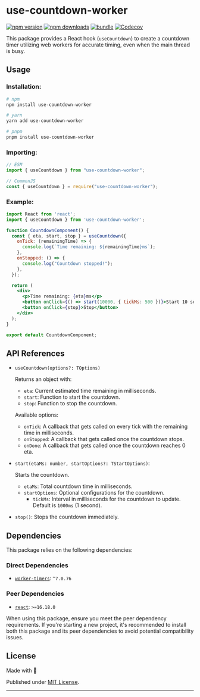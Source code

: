 # use-countdown-worker

[![npm version][npm-version-src]][npm-version-href]
[![npm downloads][npm-downloads-src]][npm-downloads-href]
[![bundle][bundle-src]][bundle-href]
[![Codecov][codecov-src]][codecov-href]

This package provides a React hook (`useCountdown`) to create a countdown timer utilizing web workers for accurate timing, even when the main thread is busy.

## Usage

### Installation:

```sh
# npm
npm install use-countdown-worker

# yarn
yarn add use-countdown-worker

# pnpm
pnpm install use-countdown-worker
```

### Importing:

```js
// ESM
import { useCountdown } from "use-countdown-worker";

// CommonJS
const { useCountdown } = require("use-countdown-worker");
```

### Example:

```jsx
import React from 'react';
import { useCountdown } from 'use-countdown-worker';

function CountdownComponent() {
  const { eta, start, stop } = useCountdown({
    onTick: (remainingTime) => {
      console.log(`Time remaining: ${remainingTime}ms`);
    },
    onStopped: () => {
      console.log("Countdown stopped!");
    },
  });

  return (
    <div>
      <p>Time remaining: {eta}ms</p>
      <button onClick={() => start(10000, { tickMs: 500 })}>Start 10 seconds Countdown with 500ms tick</button>
      <button onClick={stop}>Stop</button>
    </div>
  );
}

export default CountdownComponent;
```

## API References

- `useCountdown(options?: TOptions)`

  Returns an object with:
  - `eta`: Current estimated time remaining in milliseconds.
  - `start`: Function to start the countdown.
  - `stop`: Function to stop the countdown.

  Available options:
  - `onTick`: A callback that gets called on every tick with the remaining time in milliseconds.
  - `onStopped`: A callback that gets called once the countdown stops.
  - `onDone`: A callback that gets called once the countdown reaches 0 eta.

- `start(etaMs: number, startOptions?: TStartOptions)`:

  Starts the countdown.
  - `etaMs`: Total countdown time in milliseconds.
  - `startOptions`: Optional configurations for the countdown.
    - `tickMs`: Interval in milliseconds for the countdown to update. Default is `1000ms` (1 second).

- `stop()`: Stops the countdown immediately.

## Dependencies

This package relies on the following dependencies:

### Direct Dependencies

- [`worker-timers`](https://www.npmjs.com/package/worker-timers): `^7.0.76`

### Peer Dependencies

- [`react`](https://www.npmjs.com/package/react): `>=16.18.0`

When using this package, ensure you meet the peer dependency requirements. If you're starting a new project, it's recommended to install both this package and its peer dependencies to avoid potential compatibility issues.

## License

Made with 💛

Published under [MIT License](./LICENSE).

<!-- Badges -->

[npm-version-src]: https://img.shields.io/npm/v/use-countdown-worker?style=flat&colorA=18181B&colorB=F0DB4F
[npm-version-href]: https://npmjs.com/package/use-countdown-worker
[npm-downloads-src]: https://img.shields.io/npm/dm/use-countdown-worker?style=flat&colorA=18181B&colorB=F0DB4F
[npm-downloads-href]: https://npmjs.com/package/use-countdown-worker
[codecov-src]: https://img.shields.io/codecov/c/gh/dsfx3d/use-countdown-worker/main?style=flat&colorA=18181B&colorB=F0DB4F
[codecov-href]: https://codecov.io/gh/dsfx3d/use-countdown-worker
[bundle-src]: https://img.shields.io/bundlephobia/minzip/use-countdown-worker?style=flat&colorA=18181B&colorB=F0DB4F
[bundle-href]: https://bundlephobia.com/result?p=use-countdown-worker

---
